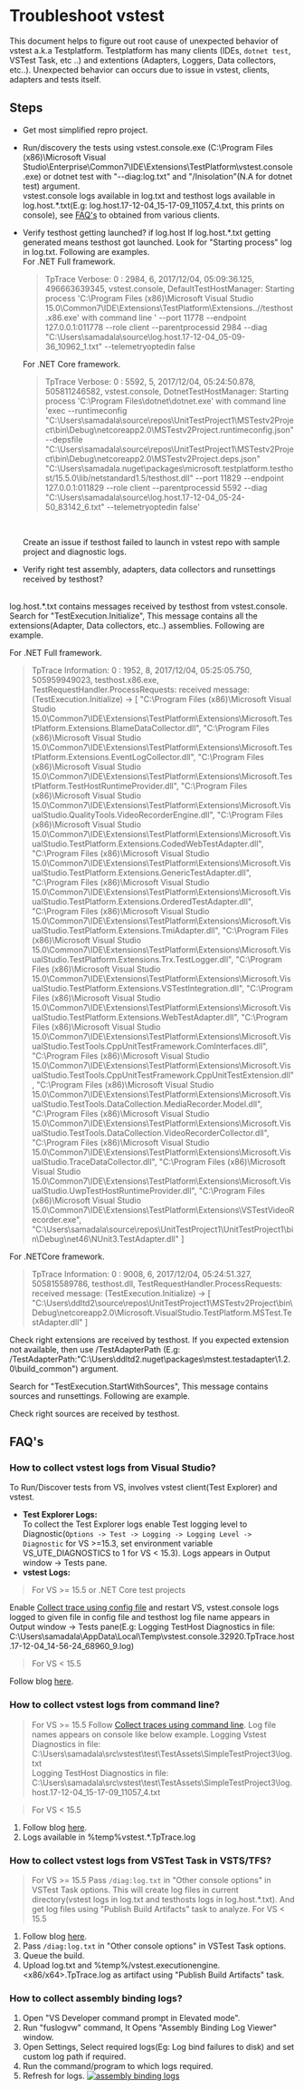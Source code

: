 # Troubleshoot vstest
This document helps to figure out root cause of unexpected behavior of vstest a.k.a Testplatform. Testplatform has many clients (IDEs, `dotnet test`, VSTest Task, etc ..) and extentions (Adapters, Loggers, Data collectors, etc..). Unexpected behavior can occurs due to issue in vstest, clients, adapters and tests itself.

## Steps
- Get most simplified repro project.
- Run/discovery the tests using vstest.console.exe (C:\Program Files (x86)\Microsoft Visual Studio\Enterprise\Common7\IDE\Extensions\TestPlatform\vstest.console.exe) or dotnet test with "--diag:log.txt" and "/Inisolation"(N.A for dotnet test) argument.<br>
vstest.console logs available in log.txt and testhost logs available in log.host.*.txt(E.g: log.host.17-12-04_15-17-09_11057_4.txt, this prints on console), see [FAQ's](#faqs) to obtained from various clients.

- Verify testhost getting launched?
  if log.host  If log.host.*.txt getting generated means testhost got launched. Look for "Starting process" log in log.txt. Following are examples.
  <br>
  For .NET Full framework.
  > TpTrace Verbose: 0 : 2984, 6, 2017/12/04, 05:09:36.125, 496663639345, vstest.console, DefaultTestHostManager: Starting process 'C:\Program Files (x86)\Microsoft Visual Studio 15.0\Common7\IDE\Extensions\TestPlatform\Extensions\..//testhost.x86.exe' with command line ' --port 11778 --endpoint 127.0.0.1:011778 --role client --parentprocessid 2984 --diag "C:\Users\samadala\source\log.host.17-12-04_05-09-36_10962_1.txt" --telemetryoptedin false

  For .NET Core framework.
  > TpTrace Verbose: 0 : 5592, 5, 2017/12/04, 05:24:50.878, 505811246582, vstest.console, DotnetTestHostManager: Starting process 'C:\Program Files\dotnet\dotnet.exe' with command line 'exec --runtimeconfig "C:\Users\samadala\source\repos\UnitTestProject1\MSTestv2Project\bin\Debug\netcoreapp2.0\MSTestv2Project.runtimeconfig.json" --depsfile "C:\Users\samadala\source\repos\UnitTestProject1\MSTestv2Project\bin\Debug\netcoreapp2.0\MSTestv2Project.deps.json" "C:\Users\samadala\.nuget\packages\microsoft.testplatform.testhost/15.5.0\lib/netstandard1.5/testhost.dll" --port 11829 --endpoint 127.0.0.1:011829 --role client --parentprocessid 5592 --diag "C:\Users\samadala\source\log.host.17-12-04_05-24-50_83142_6.txt" --telemetryoptedin false'
  <br>

  Create an issue if testhost failed to launch in vstest repo with sample project and diagnostic logs.

- Verify right test assembly, adapters, data collectors and runsettings received by testhost?
<br>
  log.host.*.txt contains messages received by testhost from vstest.console.
  <br>
  Search for "TestExecution.Initialize",  This message contains all the extensions(Adapter, Data collectors, etc..) assemblies. Following are example.

  For .NET Full framework.
  > TpTrace Information: 0 : 1952, 8, 2017/12/04, 05:25:05.750, 505959949023, testhost.x86.exe, TestRequestHandler.ProcessRequests: received message: (TestExecution.Initialize) -> [
  "C:\\Program Files (x86)\\Microsoft Visual Studio 15.0\\Common7\\IDE\\Extensions\\TestPlatform\\Extensions\\Microsoft.TestPlatform.Extensions.BlameDataCollector.dll",
  "C:\\Program Files (x86)\\Microsoft Visual Studio 15.0\\Common7\\IDE\\Extensions\\TestPlatform\\Extensions\\Microsoft.TestPlatform.Extensions.EventLogCollector.dll",
  "C:\\Program Files (x86)\\Microsoft Visual Studio 15.0\\Common7\\IDE\\Extensions\\TestPlatform\\Extensions\\Microsoft.TestPlatform.TestHostRuntimeProvider.dll",
  "C:\\Program Files (x86)\\Microsoft Visual Studio 15.0\\Common7\\IDE\\Extensions\\TestPlatform\\Extensions\\Microsoft.VisualStudio.QualityTools.VideoRecorderEngine.dll",
  "C:\\Program Files (x86)\\Microsoft Visual Studio 15.0\\Common7\\IDE\\Extensions\\TestPlatform\\Extensions\\Microsoft.VisualStudio.TestPlatform.Extensions.CodedWebTestAdapter.dll",
  "C:\\Program Files (x86)\\Microsoft Visual Studio 15.0\\Common7\\IDE\\Extensions\\TestPlatform\\Extensions\\Microsoft.VisualStudio.TestPlatform.Extensions.GenericTestAdapter.dll",
  "C:\\Program Files (x86)\\Microsoft Visual Studio 15.0\\Common7\\IDE\\Extensions\\TestPlatform\\Extensions\\Microsoft.VisualStudio.TestPlatform.Extensions.OrderedTestAdapter.dll",
  "C:\\Program Files (x86)\\Microsoft Visual Studio 15.0\\Common7\\IDE\\Extensions\\TestPlatform\\Extensions\\Microsoft.VisualStudio.TestPlatform.Extensions.TmiAdapter.dll",
  "C:\\Program Files (x86)\\Microsoft Visual Studio 15.0\\Common7\\IDE\\Extensions\\TestPlatform\\Extensions\\Microsoft.VisualStudio.TestPlatform.Extensions.Trx.TestLogger.dll",
  "C:\\Program Files (x86)\\Microsoft Visual Studio 15.0\\Common7\\IDE\\Extensions\\TestPlatform\\Extensions\\Microsoft.VisualStudio.TestPlatform.Extensions.VSTestIntegration.dll",
  "C:\\Program Files (x86)\\Microsoft Visual Studio 15.0\\Common7\\IDE\\Extensions\\TestPlatform\\Extensions\\Microsoft.VisualStudio.TestPlatform.Extensions.WebTestAdapter.dll",
  "C:\\Program Files (x86)\\Microsoft Visual Studio 15.0\\Common7\\IDE\\Extensions\\TestPlatform\\Extensions\\Microsoft.VisualStudio.TestTools.CppUnitTestFramework.ComInterfaces.dll",
  "C:\\Program Files (x86)\\Microsoft Visual Studio 15.0\\Common7\\IDE\\Extensions\\TestPlatform\\Extensions\\Microsoft.VisualStudio.TestTools.CppUnitTestFramework.CppUnitTestExtension.dll",
  "C:\\Program Files (x86)\\Microsoft Visual Studio 15.0\\Common7\\IDE\\Extensions\\TestPlatform\\Extensions\\Microsoft.VisualStudio.TestTools.DataCollection.MediaRecorder.Model.dll",
  "C:\\Program Files (x86)\\Microsoft Visual Studio 15.0\\Common7\\IDE\\Extensions\\TestPlatform\\Extensions\\Microsoft.VisualStudio.TestTools.DataCollection.VideoRecorderCollector.dll",
  "C:\\Program Files (x86)\\Microsoft Visual Studio 15.0\\Common7\\IDE\\Extensions\\TestPlatform\\Extensions\\Microsoft.VisualStudio.TraceDataCollector.dll",
  "C:\\Program Files (x86)\\Microsoft Visual Studio 15.0\\Common7\\IDE\\Extensions\\TestPlatform\\Extensions\\Microsoft.VisualStudio.UwpTestHostRuntimeProvider.dll",
  "C:\\Program Files (x86)\\Microsoft Visual Studio 15.0\\Common7\\IDE\\Extensions\\TestPlatform\\Extensions\\VSTestVideoRecorder.exe",
  "C:\\Users\\samadala\\source\\repos\\UnitTestProject1\\UnitTestProject1\\bin\\Debug\\net46\\NUnit3.TestAdapter.dll"
  ]

For .NETCore framework.
> TpTrace Information: 0 : 9008, 6, 2017/12/04, 05:24:51.327, 505815589786, testhost.dll,     TestRequestHandler.ProcessRequests: received message: (TestExecution.Initialize) -> [
  "C:\\Users\\ddltd2\\source\\repos\\UnitTestProject1\\MSTestv2Project\\bin\\Debug\\netcoreapp2.0\\Microsoft.VisualStudio.TestPlatform.MSTest.TestAdapter.dll"
]

  Check right extensions are received by testhost. If you expected extension not available, then use /TestAdapterPath (E.g: /TestAdapterPath:"C:\Users\ddltd2\.nuget\packages\mstest.testadapter\1.2.0\build\_common") argument.

  Search for "TestExecution.StartWithSources",  This message contains sources and runsettings. Following are example.


  Check right sources are received by testhost.

## FAQ's
### How to collect vstest logs from Visual Studio?
 To Run/Discover tests from VS, involves vstest client(Test Explorer) and vstest.
 - **Test Explorer Logs:** <br>
   To collect the Test Explorer logs enable Test logging level to Diagnostic(`Options -> Test -> Logging -> Logging Level -> Diagnostic` for VS >=15.3, set environment variable VS_UTE_DIAGNOSTICS to 1 for VS < 15.3). Logs appears in Output window -> Tests pane.
 - **vstest Logs:** <br>
  > For VS >= 15.5 or .NET Core test projects

  Enable [Collect trace using config file](diagnose.md#collect-trace-using-config-file) and restart VS, vstest.console logs logged to given file in config file and testhost log file name appears in Output window -> Tests pane(E.g: Logging TestHost Diagnostics in file: C:\Users\samadala\AppData\Local\Temp\vstest.console.32920.TpTrace.host.17-12-04_14-56-24_68960_9.log)

  > For VS < 15.5

  Follow blog [here](https://blogs.msdn.microsoft.com/aseemb/2012/03/01/how-to-enable-ute-logs/).
### How to collect vstest logs from command line?
> For VS >= 15.5
Follow [Collect traces using command line](diagnose.md#collect-traces-using-command-line). Log file names appears on console like below example. 
> Logging Vstest Diagnostics in file: C:\Users\samadala\src\vstest\test\TestAssets\SimpleTestProject3\log.txt<br>
Logging TestHost Diagnostics in file: C:\Users\samadala\src\vstest\test\TestAssets\SimpleTestProject3\log.host.17-12-04_15-17-09_11057_4.txt

> For VS < 15.5
  1. Follow blog [here](https://blogs.msdn.microsoft.com/aseemb/2012/03/01/how-to-enable-ute-logs/).
  2. Logs available in %temp%vstest.*.TpTrace.log

### How to collect vstest logs from VSTest Task in VSTS/TFS?
> For VS >= 15.5
Pass `/diag:log.txt` in "Other console options" in VSTest Task options. This will create log files in current directory(vstest logs in log.txt and testhosts logs in log.host.*.txt). And get log files using "Publish Build Artifacts" task to analyze.
> For VS < 15.5
  1. Follow blog [here](https://blogs.msdn.microsoft.com/aseemb/2012/03/01/how-to-enable-ute-logs/).
  2. Pass `/diag:log.txt` in "Other console options" in VSTest Task options.
  3. Queue the build.
  3. Upload log.txt and %temp%/vstest.executionengine.<x86/x64>.TpTrace.log as artifact using "Publish Build Artifacts" task.

### How to collect assembly binding logs?
1. Open "VS Developer command prompt in Elevated mode".
2. Run "fuslogvw" command, It Opens "Assembly Binding Log Viewer" window.
3. Open Settings, Select required logs(Eg: Log bind failures to disk) and set custom log path if required.
4. Run the command/program to which logs required.
5. Refresh for logs.
[![assembly binding logs](troubleshoot_images/assembly-binding-logs.png)](troubleshoot_images/vstest.console-overall-architecture.png)



